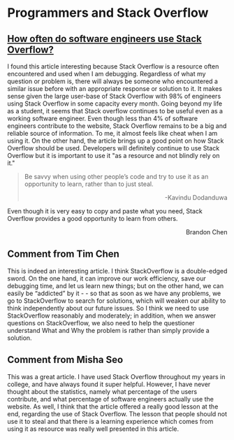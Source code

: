# Programmers and Stack Overflow

## [How often do software engineers use Stack Overflow?](https://developerpitstop.com/how-often-do-software-engineers-use-stack-overflow/#:~:text=98%25%20of%20software%20engineers%20use,a%20whopping%2084%20million%20comments.)

<p>I found this article interesting because Stack Overflow is a resource often encountered and used when I am debugging. Regardless of what my question or problem is, there will always be someone who encountered a similar issue before with an appropriate response or solution to it. It makes sense given the large user-base of Stack Overflow with 98% of engineers using Stack Overflow in some capacity every month. Going beyond my life as a student, it seems that Stack overflow continues to be useful even as a working software engineer. Even though less than 4% of software engineers contribute to the website, Stack Overflow remains to be a big and reliable source of information. To me, it almost feels like cheat when I am using it. On the other hand, the article brings up a good point on how Stack Overflow should be used. Developers will definitely continue to use Stack Overflow but it is important to use it "as a resource and not blindly rely on it."

> Be savvy when using other people’s code and try to use it as an opportunity to learn, rather than to just steal.
> <div align="right"">-Kavindu Dodanduwa</div>
Even though it is very easy to copy and paste what you need, Stack Overflow provides a good opportunity to learn from others.
<div align="right">Brandon Chen</div>
</p>

## Comment from Tim Chen

This is indeed an interesting article. I think StackOverflow is a double-edged sword. On the one hand, it can improve our work efficiency, save our debugging time, and let us learn new things; but on the other hand, we can easily be “addicted” by it - - so that as soon as we have any problems, we go to StackOverflow to search for solutions, which will weaken our ability to think independently about our future issues. So I think we need to use StackOverflow reasonably and moderately; in addition, when we answer questions on StackOverflow, we also need to help the questioner understand What and Why the problem is rather than simply provide a solution.

## Comment from Misha Seo

This was a great article.  I have used Stack Overflow throughout my years in college, and have always found it super helpful.  However, I have never thought about the statistics, namely what percentage of the users contribute, and what percentage of software engineers actually use the website.  As well, I think that the article offered a really good lesson at the end, regarding the use of Stack Overflow.  The lesson that people should not use it to steal and that there is a learning experience which comes from using it as resource was really well presented in this article.  